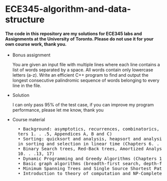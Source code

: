 # ECE345-algorithm-and-data-structure
<h4>The code in this repository are my solutions for ECE345 labs and Assignments at the University of Toronto. Please do not use it for your own course work, thank you.</h4> 
<ul>
<li>Bonus assignment</li>
<p>You are given an input file with multiple lines where each line contains a list of words separated by a space. All words contain only lowercase letters (a-z). Write an efficient C++ program to find and output the longest consecutive palindromic sequence of words belonging to every line in the file.</p>
<li>Solution</li>
<p>I can only pass 95% of the test case, if you can improve my program performance, please let me know, thank you</p>
<li>Course material</li>
<pre>
  • Background: asymptotics, recurrences, combinatorics, randomization, graphs and trees (Chap-
  ters 1. . .5, Appendices A, B and C)
  • Sorting: quicksort and analysis, heapsort and analysis, other sorting methods, lower bounds
  in sorting and selection in linear time (Chapters 6. . .9)
  • Binary Search trees, Red-Back trees, Amortized Analysis, Splay trees, Hashing (Chapters
  10. . .13, 17)
  • Dynamic Programming and Greedy Algorithms (Chapters 15 and 16)
  • Basic graph algorithms (breadth-first search, depth-first search) (Chapter 22)
  • Minimum Spanning Trees and Single Source Shortest Paths (Chapters 23 and 24)
  • Introduction to theory of computation and NP-Completeness (Chapter 34)
</pre>
</ul>
